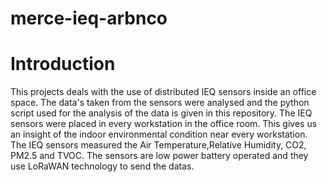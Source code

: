 # merce-ieq-arbnco
# Introduction
This projects deals with the use of distributed IEQ sensors inside an office space. The data's taken from the sensors were analysed and the python script used for the analysis of the data is given in this repository. The IEQ sensors were placed in every workstation in the office room. This gives us an insight of the indoor environmental condition near every workstation.
The IEQ sensors measured the Air Temperature,Relative Humidity, CO2, PM2.5 and TVOC. The sensors are low power battery operated and they use LoRaWAN technology to send the datas.
